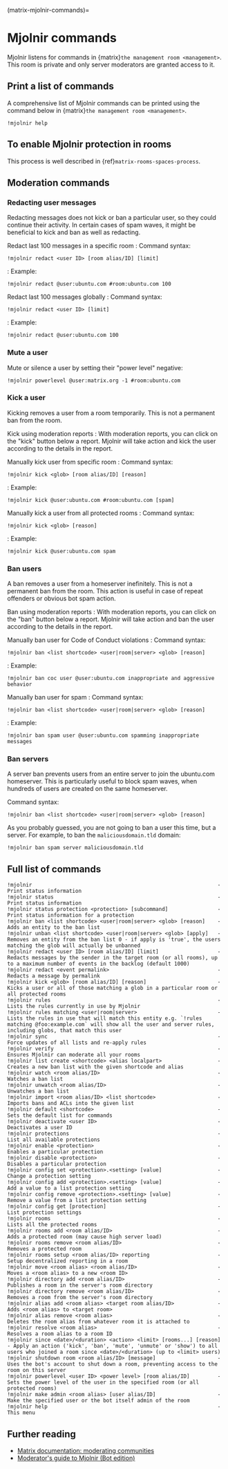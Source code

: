 (matrix-mjolnir-commands)=
# Mjolnir commands


Mjolnir listens for commands in {matrix}`the management room <management>`.
This room is private and only server moderators are granted access to it.


## Print a list of commands

A comprehensive list of Mjolnir commands can be printed using the command below in {matrix}`the management room <management>`.

```none
!mjolnir help
```


## To enable Mjolnir protection in rooms

This process is well described in {ref}`matrix-rooms-spaces-process`.



## Moderation commands

### Redacting user messages

Redacting messages does not kick or ban a particular user, so they could continue their activity.
In certain cases of spam waves, it might be beneficial to kick and ban as well as redacting.


Redact last 100 messages in a specific room
: Command syntax:
  ```none
  !mjolnir redact <user ID> [room alias/ID] [limit] 
  ```

: Example:
  ```
  !mjolnir redact @user:ubuntu.com #room:ubuntu.com 100
  ```

Redact last 100 messages globally
: Command syntax:
  ```none
  !mjolnir redact <user ID> [limit] 
  ```

: Example:
  ```none
  !mjolnir redact @user:ubuntu.com 100
  ```


### Mute a user

Mute or silence a user by setting their "power level" negative:

```none
!mjolnir powerlevel @user:matrix.org -1 #room:ubuntu.com
```


### Kick a user

Kicking removes a user from a room temporarily.
This is not a permanent ban from the room.


Kick using moderation reports
: With moderation reports, you can click on the "kick" button below a report. Mjolnir will take action and kick the user according to the details in the report.


Manually kick user from specific room
: Command syntax:
  ```none
  !mjolnir kick <glob> [room alias/ID] [reason]
  ```

: Example:
  ```none
  !mjolnir kick @user:ubuntu.com #room:ubuntu.com [spam]
  ```


Manually kick a user from all protected rooms
: Command syntax:
  ```none
  !mjolnir kick <glob> [reason]
  ```

: Example:
  ```none
  !mjolnir kick @user:ubuntu.com spam
  ```


### Ban users

A ban removes a user from a homeserver inefinitely.
This is not a permanent ban from the room.
This action is useful in case of repeat offenders or obvious bot spam action.


Ban using moderation reports
: With moderation reports, you can click on the "ban" button below a report. Mjolnir will take action and ban the user according to the details in the report.


Manually ban user for Code of Conduct violations
: Command syntax:
  ```none
  !mjolnir ban <list shortcode> <user|room|server> <glob> [reason]
  ```

: Example:
  ```none
  !mjolnir ban coc user @user:ubuntu.com inappropriate and aggressive behavior
  ```


Manually ban user for spam
: Command syntax:
  ```none
  !mjolnir ban <list shortcode> <user|room|server> <glob> [reason]
  ```

: Example:
  ```none
  !mjolnir ban spam user @user:ubuntu.com spamming inappropriate messages
  ```


### Ban servers

A server ban prevents users from an entire server to join the ubuntu.com homeserver.
This is particularly useful to block spam waves, when hundreds of users are created on the same homeserver. 

Command syntax:

```none
!mjolnir ban <list shortcode> <user|room|server> <glob> [reason]
```

As you probably guessed, you are not going to ban a user this time, but a server. For example, to ban the `maliciousdomain.tld` domain:

```none
!mjolnir ban spam server maliciousdomain.tld
```


## Full list of commands

```none
!mjolnir                                                            - Print status information
!mjolnir status                                                     - Print status information
!mjolnir status protection <protection> [subcommand]                - Print status information for a protection
!mjolnir ban <list shortcode> <user|room|server> <glob> [reason]    - Adds an entity to the ban list
!mjolnir unban <list shortcode> <user|room|server> <glob> [apply]   - Removes an entity from the ban list 0 - if apply is 'true', the users matching the glob will actually be unbanned
!mjolnir redact <user ID> [room alias/ID] [limit]                   - Redacts messages by the sender in the target room (or all rooms), up to a maximum number of events in the backlog (default 1000)
!mjolnir redact <event permalink>                                   - Redacts a message by permalink
!mjolnir kick <glob> [room alias/ID] [reason]                       - Kicks a user or all of those matching a glob in a particular room or all protected rooms
!mjolnir rules                                                      - Lists the rules currently in use by Mjolnir
!mjolnir rules matching <user|room|server>                          - Lists the rules in use that will match this entity e.g. `!rules matching @foo:example.com` will show all the user and server rules, including globs, that match this user
!mjolnir sync                                                       - Force updates of all lists and re-apply rules
!mjolnir verify                                                     - Ensures Mjolnir can moderate all your rooms
!mjolnir list create <shortcode> <alias localpart>                  - Creates a new ban list with the given shortcode and alias
!mjolnir watch <room alias/ID>                                      - Watches a ban list
!mjolnir unwatch <room alias/ID>                                    - Unwatches a ban list
!mjolnir import <room alias/ID> <list shortcode>                    - Imports bans and ACLs into the given list
!mjolnir default <shortcode>                                        - Sets the default list for commands
!mjolnir deactivate <user ID>                                       - Deactivates a user ID
!mjolnir protections                                                - List all available protections
!mjolnir enable <protection>                                        - Enables a particular protection
!mjolnir disable <protection>                                       - Disables a particular protection
!mjolnir config set <protection>.<setting> [value]                  - Change a protection setting
!mjolnir config add <protection>.<setting> [value]                  - Add a value to a list protection setting
!mjolnir config remove <protection>.<setting> [value]               - Remove a value from a list protection setting
!mjolnir config get [protection]                                    - List protection settings
!mjolnir rooms                                                      - Lists all the protected rooms
!mjolnir rooms add <room alias/ID>                                  - Adds a protected room (may cause high server load)
!mjolnir rooms remove <room alias/ID>                               - Removes a protected room
!mjolnir rooms setup <room alias/ID> reporting                      - Setup decentralized reporting in a room
!mjolnir move <room alias> <room alias/ID>                          - Moves a <room alias> to a new <room ID>
!mjolnir directory add <room alias/ID>                              - Publishes a room in the server's room directory
!mjolnir directory remove <room alias/ID>                           - Removes a room from the server's room directory
!mjolnir alias add <room alias> <target room alias/ID>              - Adds <room alias> to <target room>
!mjolnir alias remove <room alias>                                  - Deletes the room alias from whatever room it is attached to
!mjolnir resolve <room alias>                                       - Resolves a room alias to a room ID
!mjolnir since <date>/<duration> <action> <limit> [rooms...] [reason] - Apply an action ('kick', 'ban', 'mute', 'unmute' or 'show') to all users who joined a room since <date>/<duration> (up to <limit> users)
!mjolnir shutdown room <room alias/ID> [message]                    - Uses the bot's account to shut down a room, preventing access to the room on this server
!mjolnir powerlevel <user ID> <power level> [room alias/ID]         - Sets the power level of the user in the specified room (or all protected rooms)
!mjolnir make admin <room alias> [user alias/ID]                    - Make the specified user or the bot itself admin of the room
!mjolnir help                                                       - This menu
```


## Further reading

* [Matrix documentation: moderating communities](https://matrix.org/docs/communities/moderation/)
* [Moderator's guide to Mjolnir (Bot edition)](https://github.com/matrix-org/mjolnir/blob/main/docs/moderators.md)

